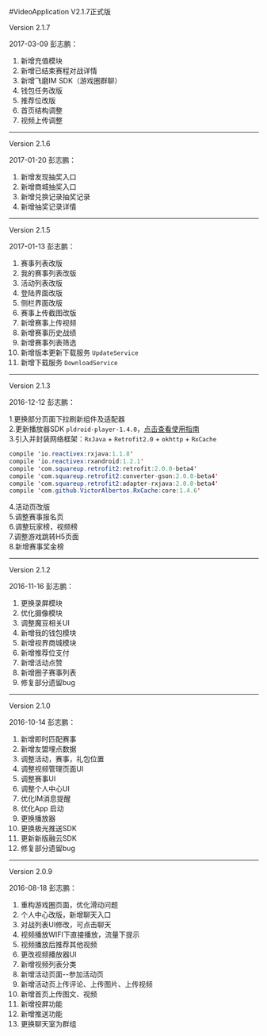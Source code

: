 #VideoApplication V2.1.7正式版

Version 2.1.7

2017-03-09 彭志鹏：

1. 新增充值模块
1. 新增已结束赛程对战详情
1. 新增飞磨IM SDK（游戏圈群聊）
1. 钱包任务改版
1. 推荐位改版
1. 首页结构调整
1. 视频上传调整

***
Version 2.1.6

2017-01-20 彭志鹏：

1. 新增发现抽奖入口
1. 新增商城抽奖入口
1. 新增兑换记录抽奖记录
1. 新增抽奖记录详情

***

Version 2.1.5

2017-01-13 彭志鹏：

1. 赛事列表改版
1. 我的赛事列表改版
1. 活动列表改版
1. 登陆界面改版
1. 侧栏界面改版
1. 赛事上传截图改版
1. 新增赛事上传视频
1. 新增赛事历史战绩
1. 新增赛事列表筛选
1. 新增版本更新下载服务 `UpdateService`
1. 新增下载服务 `DownloadService`

***

Version 2.1.3

2016-12-12 彭志鹏：

1.更换部分页面下拉刷新组件及适配器<br>
2.更新播放器SDK `pldroid-player-1.4.0`，[点击查看使用指南](https://github.com/pili-engineering/PLDroidPlayer/wiki "github地址")<br>
3.引入并封装网络框架：`RxJava` + `Retrofit2.0` + `okhttp` + `RxCache`<br>
```java
compile 'io.reactivex:rxjava:1.1.8'
compile 'io.reactivex:rxandroid:1.2.1'
compile 'com.squareup.retrofit2:retrofit:2.0.0-beta4'
compile 'com.squareup.retrofit2:converter-gson:2.0.0-beta4'
compile 'com.squareup.retrofit2:adapter-rxjava:2.0.0-beta4'
compile 'com.github.VictorAlbertos.RxCache:core:1.4.6'
```
4.活动页改版<br>
5.调整赛事报名页<br>
6.调整玩家榜，视频榜<br>
7.调整游戏跳转H5页面<br>
8.新增赛事奖金榜<br>

***

Version 2.1.2

2016-11-16 彭志鹏：

1. 更换录屏模块
1. 优化摄像模块
1. 调整魔豆相关UI
1. 新增我的钱包模块
1. 新增视界商城模块
1. 新增推荐位支付
1. 新增活动点赞
1. 新增圈子赛事列表
1. 修复部分遗留bug

***

Version 2.1.0

2016-10-14 彭志鹏：

1. 新增即时匹配赛事
1. 新增友盟埋点数据
1. 调整活动，赛事，礼包位置
1. 调整视频管理页面UI
1. 调整赛事UI
1. 调整个人中心UI
1. 优化IM消息提醒
1. 优化App 启动
1. 更换播放器
1. 更换极光推送SDK
1. 更新新版融云SDK
1. 修复部分遗留bug

***

Version 2.0.9

2016-08-18 彭志鹏：

1. 重构游戏圈页面，优化滑动问题
1. 个人中心改版，新增聊天入口
1. 对战列表UI修改，可点击聊天
1. 视频播放WIFI下直接播放，流量下提示
1. 视频播放后推荐其他视频
1. 更改视频播放器UI
1. 新增视频列表分类
1. 新增活动页面--参加活动页
1. 新增活动页上传评论、上传图片、上传视频
1. 新增首页上传图文、视频
1. 新增投屏功能
1. 新增推送功能
1. 更换聊天室为群组


